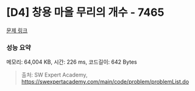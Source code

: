 # [D4] 창용 마을 무리의 개수 - 7465 

[문제 링크](https://swexpertacademy.com/main/code/problem/problemDetail.do?contestProbId=AWngfZVa9XwDFAQU) 

### 성능 요약

메모리: 64,004 KB, 시간: 226 ms, 코드길이: 642 Bytes



> 출처: SW Expert Academy, https://swexpertacademy.com/main/code/problem/problemList.do
